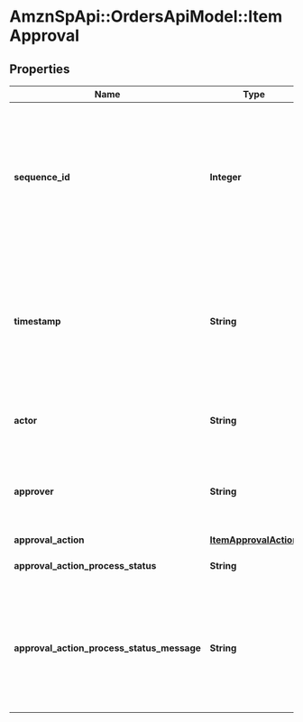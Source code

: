 # AmznSpApi::OrdersApiModel::ItemApproval

## Properties
Name | Type | Description | Notes
------------ | ------------- | ------------- | -------------
**sequence_id** | **Integer** | Sequence number of the item approval. Each ItemApproval gets its sequenceId automatically from a monotonic increasing function. | 
**timestamp** | **String** | Timestamp when the ItemApproval was recorded by Amazon&#x27;s internal order approvals system. In ISO 8601 date time format. | 
**actor** | **String** | High level actors involved in the approval process. | 
**approver** | **String** | Person or system that triggers the approval actions on behalf of the actor. | [optional] 
**approval_action** | [**ItemApprovalAction**](ItemApprovalAction.md) |  | 
**approval_action_process_status** | **String** | Status of approval action. | 
**approval_action_process_status_message** | **String** | Optional message to communicate optional additional context about the current status of the approval action. | [optional] 

